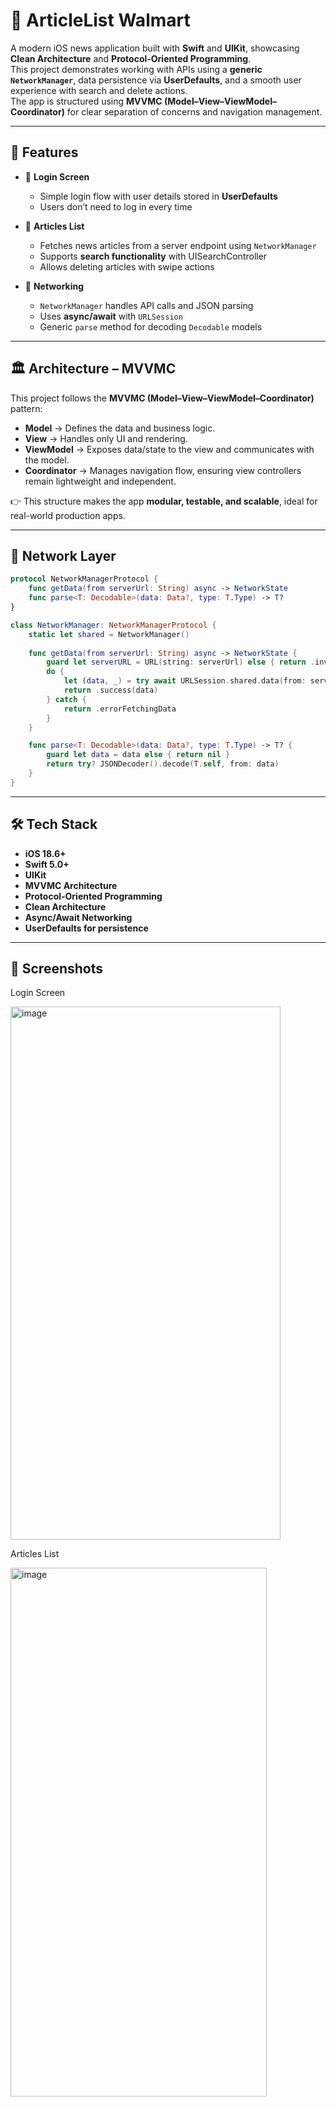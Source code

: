 

# 📰 ArticleList Walmart

A modern iOS news application built with **Swift** and **UIKit**, showcasing **Clean Architecture** and **Protocol-Oriented Programming**.  
This project demonstrates working with APIs using a **generic `NetworkManager`**, data persistence via **UserDefaults**, and a smooth user experience with search and delete actions.  
The app is structured using **MVVMC (Model–View–ViewModel–Coordinator)** for clear separation of concerns and navigation management.

---

## 🚀 Features

- 🔹 **Login Screen**  
  - Simple login flow with user details stored in **UserDefaults**  
  - Users don’t need to log in every time  

- 🔹 **Articles List**  
  - Fetches news articles from a server endpoint using `NetworkManager`  
  - Supports **search functionality** with UISearchController  
  - Allows deleting articles with swipe actions  

- 🔹 **Networking**  
  - `NetworkManager` handles API calls and JSON parsing  
  - Uses **async/await** with `URLSession`  
  - Generic `parse` method for decoding `Decodable` models  

---

## 🏛 Architecture – MVVMC

This project follows the **MVVMC (Model–View–ViewModel–Coordinator)** pattern:  

- **Model** → Defines the data and business logic.  
- **View** → Handles only UI and rendering.  
- **ViewModel** → Exposes data/state to the view and communicates with the model.  
- **Coordinator** → Manages navigation flow, ensuring view controllers remain lightweight and independent.  

👉 This structure makes the app **modular, testable, and scalable**, ideal for real-world production apps.  

---

## 📡 Network Layer

```swift
protocol NetworkManagerProtocol {
    func getData(from serverUrl: String) async -> NetworkState
    func parse<T: Decodable>(data: Data?, type: T.Type) -> T?
}

class NetworkManager: NetworkManagerProtocol {
    static let shared = NetworkManager()
    
    func getData(from serverUrl: String) async -> NetworkState {
        guard let serverURL = URL(string: serverUrl) else { return .invalidURL }
        do {
            let (data, _) = try await URLSession.shared.data(from: serverURL)
            return .success(data)
        } catch {
            return .errorFetchingData
        }
    }

    func parse<T: Decodable>(data: Data?, type: T.Type) -> T? {
        guard let data = data else { return nil }
        return try? JSONDecoder().decode(T.self, from: data)
    }
}
````

---

## 🛠 Tech Stack

* **iOS 18.6+**
* **Swift 5.0+**
* **UIKit**
* **MVVMC Architecture**
* **Protocol-Oriented Programming**
* **Clean Architecture**
* **Async/Await Networking**
* **UserDefaults for persistence**

---

## 📸 Screenshots

Login Screen 

<img width="432" height="853" alt="image" src="https://github.com/user-attachments/assets/8cdbbc73-4d11-4cce-8623-992c347c405a" />

Articles List

<img width="410" height="846" alt="image" src="https://github.com/user-attachments/assets/1d73cd56-620a-48fd-9db9-39280ff30fe8" />


